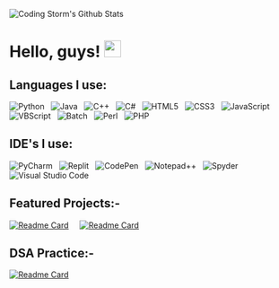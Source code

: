 ![Coding Storm's Github Stats](https://github-readme-stats.vercel.app/api?username=Coding-Storm-Official&bg_color=30,ed1c24,00aeef&title_color=fff&text_color=fff)

# Hello, guys! <img src="https://raw.githubusercontent.com/MartinHeinz/MartinHeinz/master/wave.gif" width="30px">
## Languages I use:
![Python](https://img.shields.io/badge/python-3670A0?style=for-the-badge&logo=python&logoColor=ffdd54) &nbsp; ![Java](https://img.shields.io/badge/java-%23ED8B00.svg?style=for-the-badge&logo=openjdk&logoColor=white) &nbsp; 	![C++](https://img.shields.io/badge/c++-%2300599C.svg?style=for-the-badge&logo=c%2B%2B&logoColor=white) &nbsp; ![C#](https://img.shields.io/badge/c%23-%23239120.svg?style=for-the-badge&logo=csharp&logoColor=white) &nbsp; ![HTML5](https://img.shields.io/badge/html5-%23E34F26.svg?style=for-the-badge&logo=html5&logoColor=white) &nbsp; ![CSS3](https://img.shields.io/badge/css3-%231572B6.svg?style=for-the-badge&logo=css3&logoColor=white) &nbsp; ![JavaScript](https://img.shields.io/badge/javascript-%23323330.svg?style=for-the-badge&logo=javascript&logoColor=%23F7DF1E) &nbsp; ![VBScript](https://img.shields.io/badge/-VBSCRIPT-green?style=for-the-badge&logo=Microsoft) &nbsp; ![Batch](https://img.shields.io/badge/-Batch-red?style=for-the-badge&logo=Windows) &nbsp; ![Perl](https://img.shields.io/badge/perl-%2339457E.svg?style=for-the-badge&logo=perl&logoColor=white) &nbsp; ![PHP](https://img.shields.io/badge/php-%23777BB4.svg?style=for-the-badge&logo=php&logoColor=white)

## IDE's I use:
![PyCharm](https://img.shields.io/badge/pycharm-143?style=for-the-badge&logo=pycharm&logoColor=black&color=black&labelColor=green) &nbsp; ![Replit](https://img.shields.io/badge/Replit-DD1200?style=for-the-badge&logo=Replit&logoColor=white) &nbsp; ![CodePen](https://img.shields.io/badge/CodePen-white?style=for-the-badge&logo=codepen&logoColor=black) &nbsp; ![Notepad++](https://img.shields.io/badge/Notepad++-90E59A.svg?style=for-the-badge&logo=notepad%2b%2b&logoColor=black) &nbsp; ![Spyder](https://img.shields.io/badge/Spyder-838485?style=for-the-badge&logo=spyder%20ide&logoColor=maroon) &nbsp; ![Visual Studio Code](https://img.shields.io/badge/Visual%20Studio%20Code-0078d7.svg?style=for-the-badge&logo=visual-studio-code&logoColor=white) 

## Featured Projects:-
[![Readme Card](https://github-readme-stats.vercel.app/api/pin/?username=Coding-Storm-Official&theme=blue-green&repo=Zero-Trust)](https://github.com/Coding-Storm-Official/Zero-Trust)
&nbsp; &nbsp;
[![Readme Card](https://github-readme-stats.vercel.app/api/pin/?username=Coding-Storm-Official&theme=blue-green&repo=Thunder-Port-Scanner)](https://github.com/Coding-Storm/Thunder-Port-Scanner)

## DSA Practice:- 
[![Readme Card](https://github-readme-stats.vercel.app/api/pin/?username=Coding-Storm-Official&theme=blue-green&repo=Data-Structures-and-Algorithims)](https://github.com/Coding-Storm-Official/Data-Structures-and-Algorithims)
